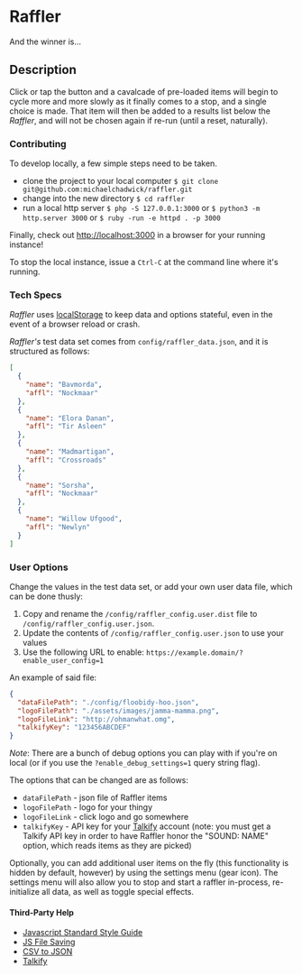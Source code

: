 # Raffler

And the winner is...

## Description

Click or tap the button and a cavalcade of pre-loaded items will begin to cycle more and more slowly as it finally comes to a stop, and a single choice is made. That item will then be added to a results list below the *Raffler*, and will not be chosen again if re-run (until a reset, naturally).

### Contributing

To develop locally, a few simple steps need to be taken.

* clone the project to your local computer
`$ git clone git@github.com:michaelchadwick/raffler.git`
* change into the new directory
`$ cd raffler`
* run a local http server
`$ php -S 127.0.0.1:3000` or `$ python3 -m http.server 3000` or `$ ruby -run -e httpd . -p 3000`

Finally, check out [http://localhost:3000](http://localhost:3000) in a browser for your running instance!

To stop the local instance, issue a `Ctrl-C` at the command line where it's running.

### Tech Specs

*Raffler* uses [localStorage](https://developer.mozilla.org/en-US/docs/Web/API/Window/localStorage) to keep data and options stateful, even in the event of a browser reload or crash.

*Raffler's* test data set comes from `config/raffler_data.json`, and it is structured as follows:

```json
[
  {
    "name": "Bavmorda",
    "affl": "Nockmaar"
  },
  {
    "name": "Elora Danan",
    "affl": "Tir Asleen"
  },
  {
    "name": "Madmartigan",
    "affl": "Crossroads"
  },
  {
    "name": "Sorsha",
    "affl": "Nockmaar"
  },
  {
    "name": "Willow Ufgood",
    "affl": "Newlyn"
  }
]
```

### User Options

Change the values in the test data set, or add your own user data file, which can be done thusly:

  1. Copy and rename the `/config/raffler_config.user.dist` file to `/config/raffler_config.user.json`.
  2. Update the contents of `/config/raffler_config.user.json` to use your values
  3. Use the following URL to enable: `https://example.domain/?enable_user_config=1`

An example of said file:

```json
{
  "dataFilePath": "./config/floobidy-hoo.json",
  "logoFilePath": "./assets/images/jamma-mamma.png",
  "logoFileLink": "http://ohmanwhat.omg",
  "talkifyKey": "123456ABCDEF"
}
```

*Note*: There are a bunch of debug options you can play with if you're on local (or if you use the `?enable_debug_settings=1` query string flag).

The options that can be changed are as follows:

* `dataFilePath` - json file of Raffler items
* `logoFilePath` - logo for your thingy
* `logoFileLink` - click logo and go somewhere
* `talkifyKey` - API key for your [Talkify](https://manage.talkify.net) account (note: you must get a Talkify API key in order to have Raffler honor the "SOUND: NAME" option, which reads items as they are picked)

Optionally, you can add additional user items on the fly (this functionality is hidden by default, however) by using the settings menu (gear icon). The settings menu will also allow you to stop and start a raffler in-process, re-initialize all data, as well as toggle special effects.

#### Third-Party Help

* [Javascript Standard Style Guide](https://github.com/standard/standard)
* [JS File Saving](https://github.com/eligrey/FileSaver.js)
* [CSV to JSON](https://github.com/Keyang/node-csvtojson)
* [Talkify](https://talkify.net)
